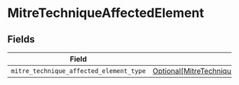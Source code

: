 # MitreTechniqueAffectedElement


## Fields

| Field                                                                                                                                                             | Type                                                                                                                                                              | Required                                                                                                                                                          | Description                                                                                                                                                       |
| ----------------------------------------------------------------------------------------------------------------------------------------------------------------- | ----------------------------------------------------------------------------------------------------------------------------------------------------------------- | ----------------------------------------------------------------------------------------------------------------------------------------------------------------- | ----------------------------------------------------------------------------------------------------------------------------------------------------------------- |
| `mitre_technique_affected_element_type`                                                                                                                           | [Optional[MitreTechniqueAffectedElementMitreTechniqueAffectedElementType]](../../models/shared/mitretechniqueaffectedelementmitretechniqueaffectedelementtype.md) | :heavy_minus_sign:                                                                                                                                                | N/A                                                                                                                                                               |